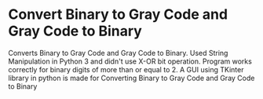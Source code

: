 # Convert Binary to Gray Code and Gray Code to Binary
Converts Binary to Gray Code and Gray Code to Binary.
Used String Manipulation in Python 3 and didn't use X-OR bit operation.
Program works correctly for binary digits of more than or equal to 2. 
A GUI using TKinter library in python is made for Converting Binary to Gray Code and Gray Code to Binary
